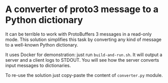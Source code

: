 # A converter of proto3 message to a Python dictionary

It can be terrible to work with ProtoBuffers 3 messages in a read-only mode. This solution
simplifies this task by converting any kind of message to a well-known Python dictionary.

It uses Docker for demonstration: just run `build-and-run.sh`. It will output a server and a client
logs to STDOUT. You will see how the server converts input messages to dictionaries.

To re-use the solution just copy-paste the content of `converter.py` module.